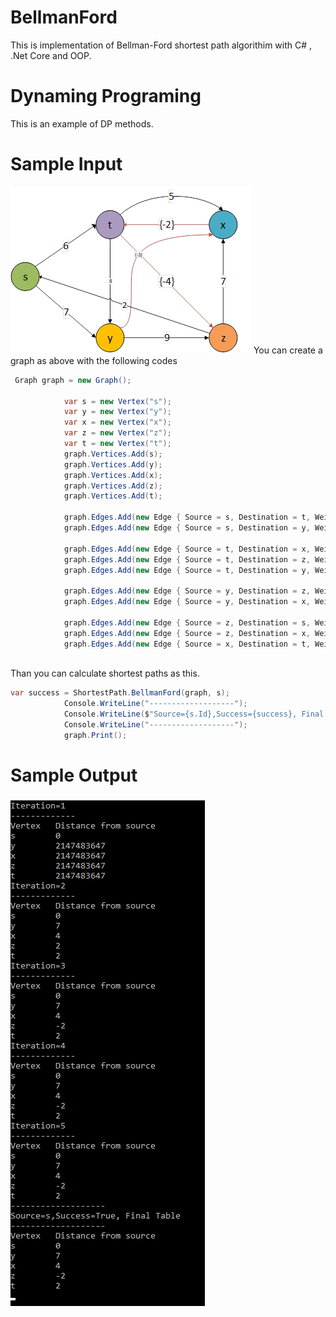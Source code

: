 
# BellmanFord
This is implementation of Bellman-Ford shortest path algorithim with C# , .Net Core  and OOP.
# Dynaming Programing
This is an example of DP methods.

# Sample Input
![Sample Graph](/images/sampleGraph.png)
You can create a graph as above with the following codes
```C#
 Graph graph = new Graph();
           
            var s = new Vertex("s");
            var y = new Vertex("y");
            var x = new Vertex("x");
            var z = new Vertex("z");
            var t = new Vertex("t");          
            graph.Vertices.Add(s);
            graph.Vertices.Add(y);
            graph.Vertices.Add(x);
            graph.Vertices.Add(z);
            graph.Vertices.Add(t);

            graph.Edges.Add(new Edge { Source = s, Destination = t, Weight = 6 });
            graph.Edges.Add(new Edge { Source = s, Destination = y, Weight = 7 });

            graph.Edges.Add(new Edge { Source = t, Destination = x, Weight = 5 });
            graph.Edges.Add(new Edge { Source = t, Destination = z, Weight = -4 });
            graph.Edges.Add(new Edge { Source = t, Destination = y, Weight = 8 });

            graph.Edges.Add(new Edge { Source = y, Destination = z, Weight = 9 });
            graph.Edges.Add(new Edge { Source = y, Destination = x, Weight = -3 });

            graph.Edges.Add(new Edge { Source = z, Destination = s, Weight = 2 });
            graph.Edges.Add(new Edge { Source = z, Destination = x, Weight = 7 });
            graph.Edges.Add(new Edge { Source = x, Destination = t, Weight = -2 });
            

```

Than you can calculate  shortest paths as this.
```C#
var success = ShortestPath.BellmanFord(graph, s);
            Console.WriteLine("-------------------");
            Console.WriteLine($"Source={s.Id},Success={success}, Final Table");
            Console.WriteLine("-------------------");
            graph.Print();
```

# Sample Output 
![Output](/images/sampleOutput.png)
